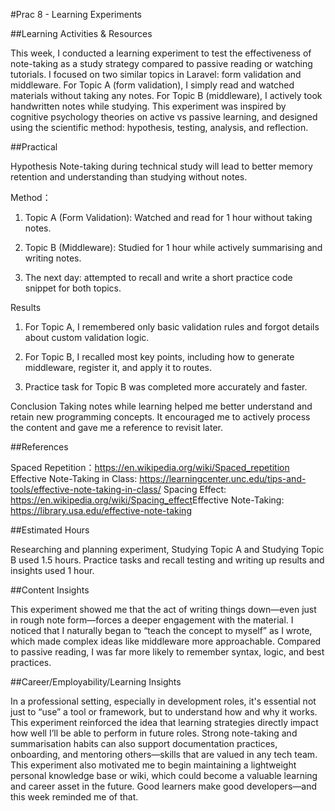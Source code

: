 #Prac 8 - Learning Experiments

##Learning Activities & Resources

This week, I conducted a learning experiment to test the effectiveness of note-taking as a study strategy compared to passive reading or watching tutorials. I focused on two similar topics in Laravel: form validation and middleware. For Topic A (form validation), I simply read and watched materials without taking any notes. For Topic B (middleware), I actively took handwritten notes while studying.
This experiment was inspired by cognitive psychology theories on active vs passive learning, and designed using the scientific method: hypothesis, testing, analysis, and reflection.

##Practical

Hypothesis
Note-taking during technical study will lead to better memory retention and understanding than studying without notes.

Method：

1. Topic A (Form Validation): Watched and read for 1 hour without taking notes.

2. Topic B (Middleware): Studied for 1 hour while actively summarising and writing notes.

3. The next day: attempted to recall and write a short practice code snippet for both topics.

Results

1. For Topic A, I remembered only basic validation rules and forgot details about custom validation logic.

2. For Topic B, I recalled most key points, including how to generate middleware, register it, and apply it to routes.

3. Practice task for Topic B was completed more accurately and faster.

Conclusion
Taking notes while learning helped me better understand and retain new programming concepts. It encouraged me to actively process the content and gave me a reference to revisit later.

##References

Spaced Repetition：https://en.wikipedia.org/wiki/Spaced_repetition​ 
Effective Note-Taking in Class: https://learningcenter.unc.edu/tips-and-tools/effective-note-taking-in-class/ 
Spacing Effect: https://en.wikipedia.org/wiki/Spacing_effect​ 
Effective Note-Taking: https://library.usa.edu/effective-note-taking​

##Estimated Hours

Researching and planning experiment, Studying Topic A and Studying Topic B used 1.5 hours. Practice tasks and recall testing and writing up results and insights used 1 hour.

##Content Insights

This experiment showed me that the act of writing things down—even just in rough note form—forces a deeper engagement with the material. I noticed that I naturally began to “teach the concept to myself” as I wrote, which made complex ideas like middleware more approachable. Compared to passive reading, I was far more likely to remember syntax, logic, and best practices.

##Career/Employability/Learning Insights

In a professional setting, especially in development roles, it's essential not just to “use” a tool or framework, but to understand how and why it works. This experiment reinforced the idea that learning strategies directly impact how well I’ll be able to perform in future roles. Strong note-taking and summarisation habits can also support documentation practices, onboarding, and mentoring others—skills that are valued in any tech team.
This experiment also motivated me to begin maintaining a lightweight personal knowledge base or wiki, which could become a valuable learning and career asset in the future. Good learners make good developers—and this week reminded me of that.
